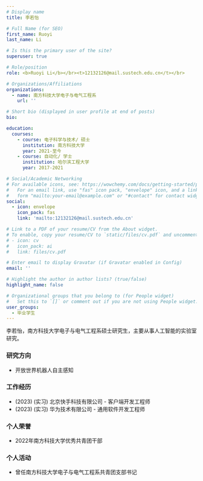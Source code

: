 ```yaml
---
# Display name
title: 李若怡

# Full Name (for SEO)
first_name: Ruoyi
last_name: Li

# Is this the primary user of the site?
superuser: true

# Role/position
role: <b>Ruoyi Li</b></br><t>12132126@mail.sustech.edu.cn</t></br>

# Organizations/Affiliations
organizations:
  - name: 南方科技大学电子与电气工程系
    url: ''

# Short bio (displayed in user profile at end of posts)
bio:

education:
  courses:
    - course: 电子科学与技术/ 硕士
      institution: 南方科技大学
      year: 2021-至今
    - course: 自动化/ 学士
      institution: 哈尔滨工程大学
      year: 2017-2021

# Social/Academic Networking
# For available icons, see: https://wowchemy.com/docs/getting-started/page-builder/#icons
#   For an email link, use "fas" icon pack, "envelope" icon, and a link in the
#   form "mailto:your-email@example.com" or "#contact" for contact widget.
social:
  - icon: envelope
    icon_pack: fas
    link: 'mailto:12132126@mail.sustech.edu.cn'

# Link to a PDF of your resume/CV from the About widget.
# To enable, copy your resume/CV to `static/files/cv.pdf` and uncomment the lines below.
# - icon: cv
#   icon_pack: ai
#   link: files/cv.pdf

# Enter email to display Gravatar (if Gravatar enabled in Config)
email: ''

# Highlight the author in author lists? (true/false)
highlight_name: false

# Organizational groups that you belong to (for People widget)
#   Set this to `[]` or comment out if you are not using People widget.
user_groups:
  - 毕业学生
---
```


李若怡，南方科技大学电子与电气工程系硕士研究生，主要从事人工智能的实验室研究。

### **研究方向**
* 开放世界机器人自主感知

### **工作经历**
* (2023) (实习) 北京快手科技有限公司 - 客户端开发工程师
* (2023) (实习) 华为技术有限公司 - 通用软件开发工程师


### **个人荣誉**
* 2022年南方科技大学优秀共青团干部

### **个人活动**
* 曾任南方科技大学电子与电气工程系共青团支部书记